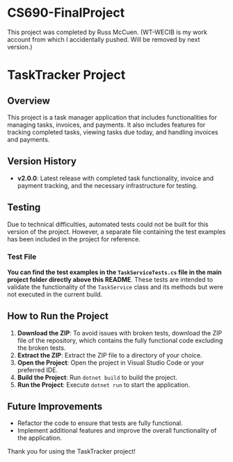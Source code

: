 # CS690-FinalProject
This project was completed by Russ McCuen. (WT-WECIB is my work account from which I accidentally pushed. Will be removed by next version.)

# TaskTracker Project

## Overview
This project is a task manager application that includes functionalities for managing tasks, invoices, and payments. It also includes features for tracking completed tasks, viewing tasks due today, and handling invoices and payments.

## Version History
- **v2.0.0**: Latest release with completed task functionality, invoice and payment tracking, and the necessary infrastructure for testing.

## Testing
Due to technical difficulties, automated tests could not be built for this version of the project. However, a separate file containing the test examples has been included in the project for reference.

### Test File
**You can find the test examples in the `TaskServiceTests.cs` file in the main project folder directly above this README**. These tests are intended to validate the functionality of the `TaskService` class and its methods but were not executed in the current build.

## How to Run the Project
1. **Download the ZIP**: To avoid issues with broken tests, download the ZIP file of the repository, which contains the fully functional code excluding the broken tests.
2. **Extract the ZIP**: Extract the ZIP file to a directory of your choice.
3. **Open the Project**: Open the project in Visual Studio Code or your preferred IDE.
4. **Build the Project**: Run `dotnet build` to build the project.
5. **Run the Project**: Execute `dotnet run` to start the application.

## Future Improvements
- Refactor the code to ensure that tests are fully functional.
- Implement additional features and improve the overall functionality of the application.

Thank you for using the TaskTracker project!


